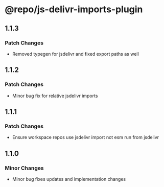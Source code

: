 # @repo/js-delivr-imports-plugin

## 1.1.3

### Patch Changes

- Removed typegen for jsdelivr and fixed export paths as well

## 1.1.2

### Patch Changes

- Minor bug fix for relative jsdelivr imports

## 1.1.1

### Patch Changes

- Ensure workspace repos use jsdelivr import not esm run from jsdelivr

## 1.1.0

### Minor Changes

- Minor bug fixes updates and implementation changes
